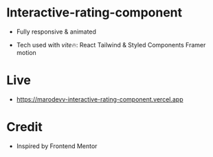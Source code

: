 # Interactive-rating-component

- Fully responsive & animated

- Tech used with *vite*🔥:
  React
  Tailwind & Styled Components
  Framer motion

# Live

- https://marodevv-interactive-rating-component.vercel.app

# Credit

- Inspired by Frontend Mentor

